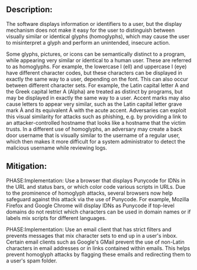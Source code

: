## Description:

The software displays information or identifiers to a user, but the display mechanism does not make it easy for the user to distinguish between visually similar or identical glyphs (homoglyphs), which may cause the user to misinterpret a glyph and perform an unintended, insecure action.

Some glyphs, pictures, or icons can be semantically distinct to a program, while appearing very similar or identical to a human user. These are referred to as homoglyphs. For example, the lowercase l (ell) and uppercase I (eye) have different character codes, but these characters can be displayed in exactly the same way to a user, depending on the font. This can also occur between different character sets. For example, the Latin capital letter A and the Greek capital letter Α (Alpha) are treated as distinct by programs, but may be displayed in exactly the same way to a user. Accent marks may also cause letters to appear very similar, such as the Latin capital letter grave mark À and its equivalent À with the acute accent. Adversaries can exploit this visual similarity for attacks such as phishing, e.g. by providing a link to an attacker-controlled hostname that looks like a hostname that the victim trusts. In a different use of homoglyphs, an adversary may create a back door username that is visually similar to the username of a regular user, which then makes it more difficult for a system administrator to detect the malicious username while reviewing logs.

## Mitigation:


PHASE:Implementation:
Use a browser that displays Punycode for IDNs in the URL and status bars, or which color code various scripts in URLs. Due to the prominence of homoglyph attacks, several browsers now help safeguard against this attack via the use of Punycode. For example, Mozilla Firefox and Google Chrome will display IDNs as Punycode if top-level domains do not restrict which characters can be used in domain names or if labels mix scripts for different languages.

PHASE:Implementation:
Use an email client that has strict filters and prevents messages that mix character sets to end up in a user's inbox. Certain email clients such as Google's GMail prevent the use of non-Latin characters in email addresses or in links contained within emails. This helps prevent homoglyph attacks by flagging these emails and redirecting them to a user's spam folder.

